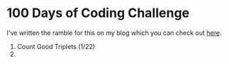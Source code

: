 # 100 Days of Coding Challenge

I've written the ramble for this on my blog which you can check out [here](https://hemamurhtyportfolio.wordpress.com/home/tech/100-days-of-coding-challenge/).

1. Count Good Triplets (1/22)
2. 
